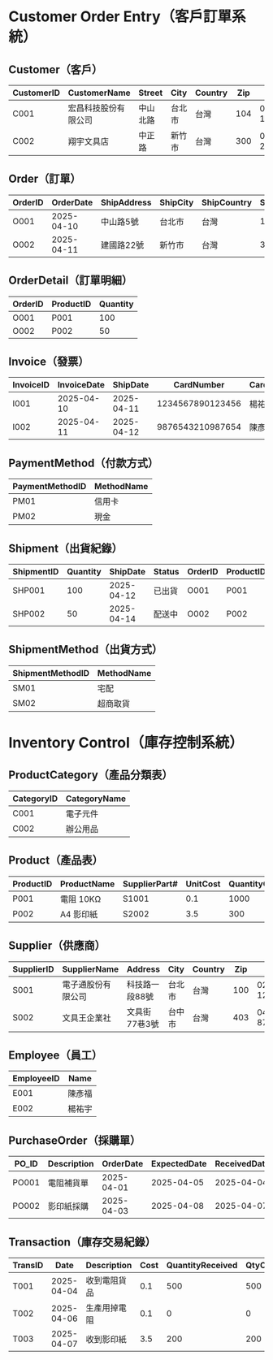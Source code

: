 # Customer Order Entry（客戶訂單系統）
## Customer（客戶）
| CustomerID | CustomerName       | Street   | City   | Country | Zip | Phone      | Fax        | SinceDate | CreditRating |
|------------|--------------------|----------|--------|---------|-----|-------------|-------------|------------|----------------|
| C001       | 宏昌科技股份有限公司 | 中山北路 | 台北市 | 台灣    | 104 | 02-11223344 | 02-33445566 | 1985-07-01 | A+             |
| C002       | 翔宇文具店           | 中正路   | 新竹市 | 台灣    | 300 | 03-22334455 | 03-55667788 | 1990-03-15 | B              |

## Order（訂單）
| OrderID | OrderDate  | ShipAddress   | ShipCity | ShipCountry | ShipZip | ShipDate   | CustomerID | EmployeeID |
|---------|------------|----------------|----------|-------------|----------|-------------|--------------|-------------|
| O001    | 2025-04-10 | 中山路5號       | 台北市   | 台灣        | 104      | 2025-04-15 | C001        | E002        |
| O002    | 2025-04-11 | 建國路22號      | 新竹市   | 台灣        | 300      | 2025-04-18 | C002        | E001        |

## OrderDetail（訂單明細）
| OrderID | ProductID | Quantity |
|---------|-----------|----------|
| O001    | P001      | 100      |
| O002    | P002      | 50       |

## Invoice（發票）
| InvoiceID | InvoiceDate | ShipDate   | CardNumber        | CardHolder | ExpiryDate | OrderID | PaymentMethodID |
|-----------|--------------|-------------|---------------------|--------------|-------------|----------|-------------------|
| I001      | 2025-04-10   | 2025-04-11  | 1234567890123456   | 楊祐宇         | 2026-04     | O001     | PM01              |
| I002      | 2025-04-11   | 2025-04-12  | 9876543210987654   | 陳彥福         | 2026-05     | O002     | PM02              |

## PaymentMethod（付款方式）
| PaymentMethodID | MethodName |
|------------------|-------------|
| PM01             | 信用卡       |
| PM02             | 現金         |

## Shipment（出貨紀錄）
| ShipmentID | Quantity | ShipDate   | Status   | OrderID | ProductID | EmployeeID | ShipmentMethodID |
|------------|----------|-------------|-----------|----------|------------|-------------|---------------------|
| SHP001     | 100      | 2025-04-12  | 已出貨    | O001     | P001       | E002        | SM01                |
| SHP002     | 50       | 2025-04-14  | 配送中    | O002     | P002       | E001        | SM02                |
## ShipmentMethod（出貨方式）
| ShipmentMethodID | MethodName |
|-------------------|-------------|
| SM01              | 宅配         |
| SM02              | 超商取貨     |

# Inventory Control（庫存控制系統）
## ProductCategory（產品分類表）
| CategoryID | CategoryName |
|------------|--------------|
| C001       | 電子元件     |
| C002       | 辦公用品     |

## Product（產品表）
| ProductID | ProductName  | SupplierPart# | UnitCost | QuantityOnHand | ReorderPoint | TargetLevel | LeadTime | CategoryID |
|-----------|--------------|----------------|----------|----------------|---------------|--------------|----------|-------------|
| P001      | 電阻 10KΩ     | S1001           | 0.1      | 1000           | 200           | 500          | 3 days   | C001        |
| P002      | A4 影印紙     | S2002           | 3.5      | 300            | 100           | 200          | 5 days   | C002        |

## Supplier（供應商）
| SupplierID | SupplierName       | Address        | City   | Country | Zip | Phone        | Email              | ContactPerson | PaymentTerms |
|------------|--------------------|----------------|--------|---------|-----|---------------|---------------------|----------------|----------------|
| S001       | 電子通股份有限公司 | 科技路一段88號 | 台北市 | 台灣    | 100 | 02-12345678   | contact@eleco.com  | 羅文鍵         | Net 30         |
| S002       | 文具王企業社       | 文具街77巷3號  | 台中市 | 台灣    | 403 | 04-87654321   | sales@officepro.tw | 黃子峻         | Net 15         |

## Employee（員工）
| EmployeeID | Name   |
|------------|--------|
| E001       | 陳彥福 |
| E002       | 楊祐宇 |

## PurchaseOrder（採購單）
| PO_ID  | Description    | OrderDate   | ExpectedDate | ReceivedDate | Tax | SupplierID | EmployeeID |
|--------|----------------|-------------|--------------|---------------|-----|-------------|-------------|
| PO001  | 電阻補貨單     | 2025-04-01  | 2025-04-05   | 2025-04-04    | 50  | S001       | E001        |
| PO002  | 影印紙採購     | 2025-04-03  | 2025-04-08   | 2025-04-07    | 30  | S002       | E002        |

## Transaction（庫存交易紀錄）
| TransID | Date       | Description      | Cost | QuantityReceived | QtyOnHand | QtyUsed | QtyScrapped | ProductID | PO_ID  |
|---------|------------|------------------|------|------------------|-----------|----------|--------------|-----------|--------|
| T001    | 2025-04-04 | 收到電阻貨品     | 0.1  | 500              | 500       | 0        | 0            | P001      | PO001  |
| T002    | 2025-04-06 | 生產用掉電阻     | 0.1  | 0                | 0         | 100      | 5            | P001      | PO001  |
| T003    | 2025-04-07 | 收到影印紙       | 3.5  | 200              | 200       | 0        | 0            | P002      | PO002  |
